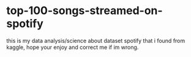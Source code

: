 # top-100-songs-streamed-on-spotify
this is my data analysis/science about dataset spotify that i found from kaggle, hope your enjoy and correct me if im wrong.
